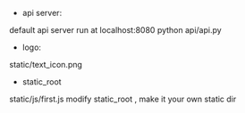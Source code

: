
* api server:

default api server run at localhost:8080 
python api/api.py

* logo:

static/text_icon.png

* static_root

static/js/first.js modify static_root , make it your own static dir
